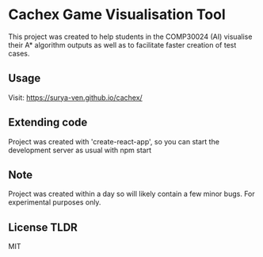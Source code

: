 # Cachex Game Visualisation Tool

This project was created to help students in the COMP30024 (AI) visualise 
their A* algorithm outputs as well as to facilitate faster creation of 
test cases.

## Usage
Visit: https://surya-ven.github.io/cachex/


## Extending code
Project was created with 'create-react-app', so you can start the development 
server as usual with npm start

## Note
Project was created within a day so will likely contain a few minor bugs. For 
experimental purposes only.

## License TLDR
MIT